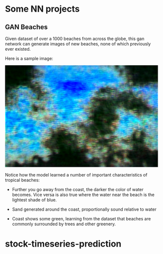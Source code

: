 # Some NN projects


## GAN Beaches

Given dataset of over a 1000 beaches from across the globe, this gan network can generate images of new beaches, none of which previously ever existed. 

Here is a sample image:

![](gan_beaches/generated_gan_beach.png)

Notice how the model learned a number of important characteristics of tropical beaches:

- Further you go away from the coast, the darker the color of water becomes. Vice versa is also true where the water near the beach is the lightest shade of blue.

- Sand generated around the coast, proportionally sound relative to water

- Coast shows some green, learning from the dataset that beaches are commonly surrounded by trees and other greenery.


# stock-timeseries-prediction
